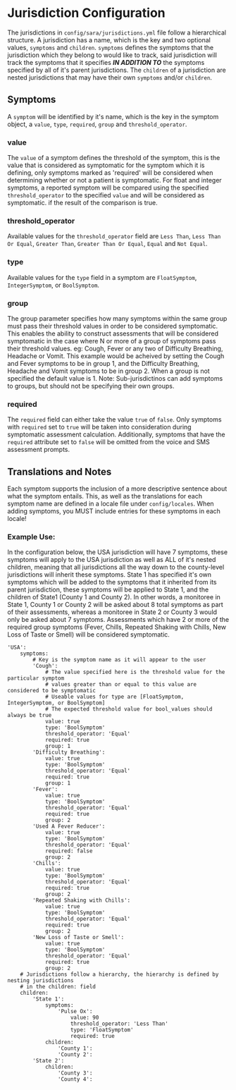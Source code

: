 # Jurisdiction Configuration
The jurisdictions in `config/sara/jurisdictions.yml` file follow a hierarchical structure. A jurisdiction has a name,
which is the key and two optional values, `symptoms` and `children`. `symptoms` defines the symptoms
that the jurisdiction which they belong to would like to track, said jurisdiction will track the
symptoms that it specifies ***IN ADDITION TO*** the symptoms specified by all of it's parent jurisdictions. The `children` of a jurisdiction are nested jurisdictions that may have their own `symptoms` and/or `children`.

## Symptoms
A `symptom` will be identified by it's name, which is the key in the symptom object, a `value`, `type`, `required`, `group` and `threshold_operator`.
### value
The `value` of a symptom defines the threshold of the symptom, this is the value that is considered as
symptomatic for the symptom which it is defining, only symptoms marked as 'required' will be considered when
determining whether or not a patient is symptomatic. For float and integer symptoms, a reported symptom
will be compared using the specified `threshold_operator` to the specified `value` and will be considered as symptomatic. if the result of the comparison is true.
### threshold_operator
Available values for the `threshold_operator` field are `Less Than`, `Less Than Or Equal`,
`Greater Than`, `Greater Than Or Equal`, `Equal` and `Not Equal`.
### type
Available values for the `type` field in a symptom are `FloatSymptom`, `IntegerSymptom`, or `BoolSymptom`.
### group
The group parameter specifies how many symptoms within the same group must pass their threshold values in order to be considered symptomatic. This enables the ability to construct assessments that will be considered symptomatic in the case where N or more of a group of symptoms pass their threshold values. eg: Cough, Fever or any two of Difficulty Breathing, Headache or Vomit. This example would be acheived by setting the Cough and Fever symptoms to be in group 1, and the Difficulty Breathing, Headache and Vomit symptoms to be in group 2. When a group is not specified the default value is 1.
Note: Sub-jurisdictinos can add symptoms to groups, but should not be specifying their own groups.
### required
The `required` field can either take the value `true` of `false`. Only symptoms with `required` set to `true` will be taken into consideration during symptomatic assessment calculation. Additionally, symptoms that have the `required` attribute set to `false` will be omitted from the voice and SMS assessment prompts.

## Translations and Notes
Each symptom supports the inclusion of a more descriptive sentence about what the symptom entails. This, as well as the translations for each symptom name are defined in a locale file under `config/locales`. When adding symptoms, you MUST include entries for these symptoms in each locale!

### Example Use:

In the configuration below, the USA jurisdiction will have 7 symptoms, these symptoms will apply to the
USA jurisdiction as well as ALL of it's nested children, meaning that all jurisdictions all the way down
to the county-level jurisdictions will inherit these symptoms. State 1 has specified it's own symptoms which
will be added to the symptoms that it inherited from its parent jurisdiction, these symptoms will be applied
to State 1, and the children of State1 (County 1  and County 2). In other words, a monitoree in State 1,
County 1 or County 2 will be asked about 8 total symptoms as part of their assessments, whereas a monitoree in State 2 or County 3 would only be asked about 7 symptoms. Assessments which have 2 or more of the required group symptoms (Fever, Chills, Repeated Shaking with Chills, New Loss of Taste or Smell) will be considered symptomatic.

```
'USA':
    symptoms:
        # Key is the symptom name as it will appear to the user
        'Cough':
            # The value specified here is the threshold value for the particular symptom
            # values greater than or equal to this value are considered to be symptomatic
            # Useable values for type are [FloatSymptom, IntegerSymptom, or BoolSymptom]
            # The expected threshold value for bool_values should always be true
            value: true
            type: 'BoolSymptom'
            threshold_operator: 'Equal'
            required: true
            group: 1
        'Difficulty Breathing':
            value: true
            type: 'BoolSymptom'
            threshold_operator: 'Equal'
            required: true
            group: 1
        'Fever':
            value: true
            type: 'BoolSymptom'
            threshold_operator: 'Equal'
            required: true
            group: 2
        'Used A Fever Reducer':
            value: true
            type: 'BoolSymptom'
            threshold_operator: 'Equal'
            required: false
            group: 2
        'Chills':
            value: true
            type: 'BoolSymptom'
            threshold_operator: 'Equal'
            required: true
            group: 2
        'Repeated Shaking with Chills':
            value: true
            type: 'BoolSymptom'
            threshold_operator: 'Equal'
            required: true
            group: 2
        'New Loss of Taste or Smell':
            value: true
            type: 'BoolSymptom'
            threshold_operator: 'Equal'
            required: true
            group: 2
    # Jurisdictions follow a hierarchy, the hierarchy is defined by nesting jurisdictions
    # in the children: field
    children:
        'State 1':
            symptoms:
                'Pulse Ox':
                    value: 90
                    threshold_operator: 'Less Than'
                    type: 'FloatSymptom'
                    required: true
            children:
                'County 1':
                'County 2':
        'State 2':
            children:
                'County 3':
                'County 4':
```